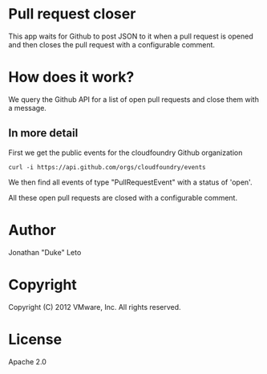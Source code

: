# Pull request closer

This app waits for Github to post JSON to it when a pull request is opened and
then closes the pull request with a configurable comment.

# How does it work?

We query the Github API for a list of open pull requests and close them with
a message.

## In more detail

First we get the public events for the cloudfoundry Github organization

    curl -i https://api.github.com/orgs/cloudfoundry/events

We then find all events of type "PullRequestEvent" with a status of 'open'.

All these open pull requests are closed with a configurable comment.

# Author

Jonathan "Duke" Leto

# Copyright

Copyright (C) 2012 VMware, Inc. All rights reserved.

# License

Apache 2.0
